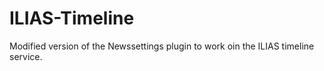 # ILIAS-Timeline
Modified version of the Newssettings plugin to work oin the ILIAS timeline service.
